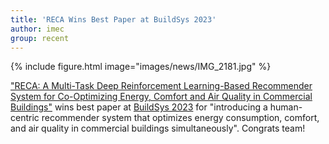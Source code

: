 ```yaml
---
title: 'RECA Wins Best Paper at BuildSys 2023'
author: imec
group: recent
---
```


{%
  include figure.html
  image="images/news/IMG_2181.jpg"
%}

["RECA: A Multi-Task Deep Reinforcement Learning-Based Recommender System for Co-Optimizing Energy, Comfort and Air Quality in Commercial Buildings"](https://dl.acm.org/doi/abs/10.1145/3600100.3623735) wins best paper at [BuildSys 2023](https://buildsys.acm.org/2023/) for "introducing a human-centric recommender system that optimizes energy consumption, comfort, and air quality in commercial buildings simultaneously". Congrats team!
